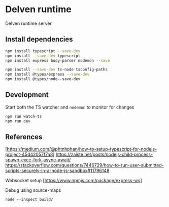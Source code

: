 # Delven runtime

Delven runtime server

## Install dependencies

```bash
npm install typescript --save-dev
npm install --save-dev typescript
npm install express body-parser nodemon --save

npm install --save-dev ts-node tsconfig-paths
npm install @types/express --save-dev
npm install @types/node--save-dev
```


## Development 

Start both the TS watcher and `nodemon` to monitor for changes 

```bash
npm run watch-ts
npm run dev
```
 

## References
[https://medium.com/@phtnhphan/how-to-setup-typescript-for-nodejs-project-45d42057f7a3]
https://zaiste.net/posts/nodejs-child-process-spawn-exec-fork-async-await/
https://stackoverflow.com/questions/7446729/how-to-run-user-submitted-scripts-securely-in-a-node-js-sandbox#11796148

Websocket setup
[https://www.npmjs.com/package/express-ws]


Debug using source-maps

```
node --inspect build/
```